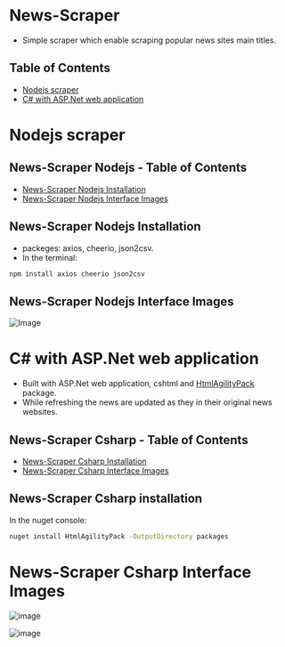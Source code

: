 # News-Scraper
- Simple scraper which enable scraping popular news sites main titles.


## Table of Contents
- [Nodejs scraper](#nodejs-scraper)
- [C# with ASP.Net web application](#c#-with-asp.net-web-application)

# Nodejs scraper
  
## News-Scraper Nodejs - Table of Contents
- [News-Scraper Nodejs Installation](#news-scraper-nodejs-installation)
- [News-Scraper Nodejs Interface Images](#news-scraper-nodejs-interface-images)

## News-Scraper Nodejs Installation
- packeges: axios, cheerio, json2csv.
- In the terminal:
```bash
npm install axios cheerio json2csv
```

## News-Scraper Nodejs Interface Images
![Image](https://github.com/shokerm/news-scraper/blob/master/news-scraper%20-%20C%23/NewsScraper/assets/20231011-185323.gif)

# C# with ASP.Net web application 
- Built with ASP.Net web application, cshtml and [HtmlAgilityPack](https://html-agility-pack.net/) package.
- While refreshing the news are updated as they in their original news websites.
  
## News-Scraper Csharp - Table of Contents
- [News-Scraper Csharp Installation](#news-scraper-csharp-installation)
- [News-Scraper Csharp Interface Images](#news-scraper-csharp-interface-images)  
  
## News-Scraper Csharp installation
In the nuget console:
```bash
nuget install HtmlAgilityPack -OutputDirectory packages
```
# News-Scraper Csharp Interface Images
![image](https://github.com/shokerm/news-scraper/assets/96984377/7523e8d8-507b-40b4-9842-82750f6ccd40)

![image](https://github.com/shokerm/news-scraper/blob/8ffd52652247c5c0388bf6cea57aeec825e8bb0b/NewsScraper/assets/Untitled.gif)



